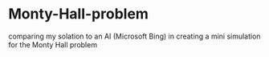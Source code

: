 # Monty-Hall-problem
comparing my solation to an AI (Microsoft Bing) in creating a mini simulation for the Monty Hall problem
